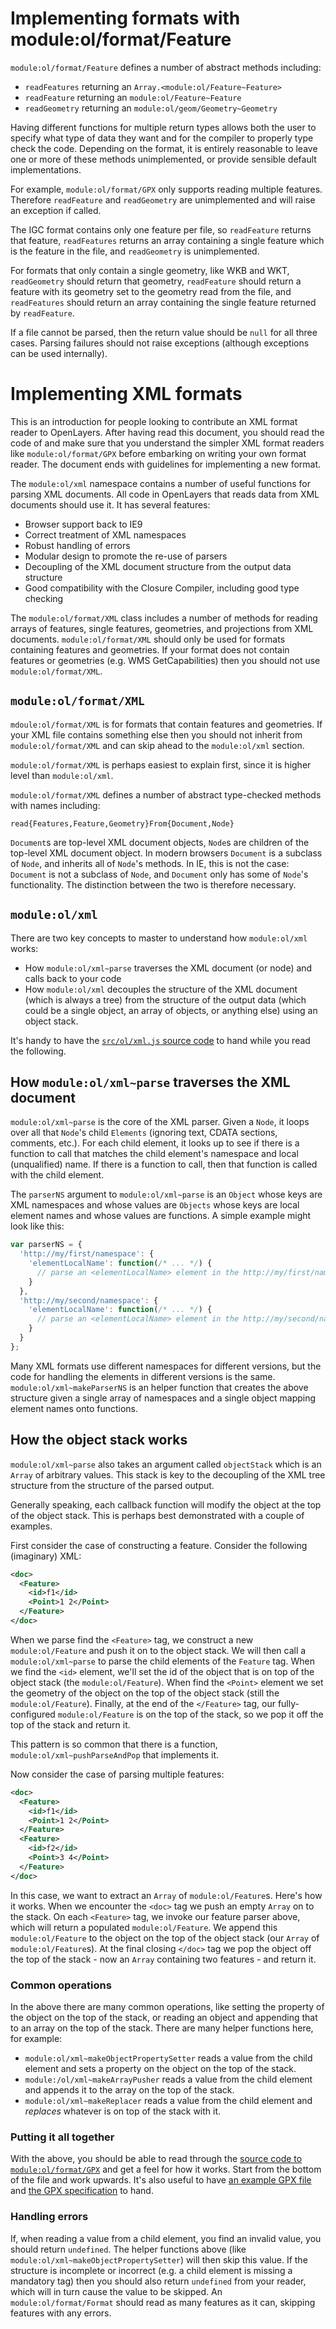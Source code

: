 # Implementing formats with module:ol/format/Feature
`module:ol/format/Feature` defines a number of abstract methods including:

* `readFeatures` returning an `Array.<module:ol/Feature~Feature>`
* `readFeature` returning an `module:ol/Feature~Feature`
* `readGeometry` returning an `module:ol/geom/Geometry~Geometry`

Having different functions for multiple return types allows both the user to specify what type of data they want and for the compiler to properly type check the code. Depending on the format, it is entirely reasonable to leave one or more of these methods unimplemented, or provide sensible default implementations.

For example, `module:ol/format/GPX` only supports reading multiple features.  Therefore `readFeature` and `readGeometry` are unimplemented and will raise an exception if called.

The IGC format contains only one feature per file, so `readFeature` returns that feature, `readFeatures` returns an array containing a single feature which is the feature in the file, and `readGeometry` is unimplemented.

For formats that only contain a single geometry, like WKB and WKT, `readGeometry` should return that geometry, `readFeature` should return a feature with its geometry set to the geometry read from the file, and `readFeatures` should return an array containing the single feature returned by `readFeature`.

If a file cannot be parsed, then the return value should be `null` for all three cases. Parsing failures should not raise exceptions (although exceptions can be used internally).


# Implementing XML formats

This is an introduction for people looking to contribute an XML format reader to OpenLayers. After having read this document, you should read the code of and make sure that you understand the simpler XML format readers like `module:ol/format/GPX` before embarking on writing your own format reader.
The document ends with guidelines for implementing a new format.

The `module:ol/xml` namespace contains a number of useful functions for parsing XML documents. All code in OpenLayers that reads data from XML documents should use it. It has several features:

* Browser support back to IE9
* Correct treatment of XML namespaces
* Robust handling of errors
* Modular design to promote the re-use of parsers
* Decoupling of the XML document structure from the output data structure
* Good compatibility with the Closure Compiler, including good type checking

The `module:ol/format/XML` class includes a number of methods for reading arrays of features, single features, geometries, and projections from XML documents. `module:ol/format/XML` should only be used for formats containing features and geometries.  If your format does not contain features or geometries (e.g. WMS GetCapabilities) then you should not use `module:ol/format/XML`.

## `module:ol/format/XML`

`mdoule:ol/format/XML` is for formats that contain features and geometries. If your XML file contains something else then you should not inherit from `module:ol/format/XML` and can skip ahead to the `module:ol/xml` section.

`module:ol/format/XML` is perhaps easiest to explain first, since it is higher level than `module:ol/xml`.

`module:ol/format/XML` defines a number of abstract type-checked methods with names including:

    read{Features,Feature,Geometry}From{Document,Node}

`Document`s are top-level XML document objects, `Node`s are children of the top-level XML document object. In modern browsers `Document` is a subclass of `Node`, and inherits all of `Node`'s methods.  In IE, this is not the case: `Document` is not a subclass of `Node`, and `Document` only has some of `Node`'s functionality.  The distinction between the two is therefore necessary.

## `module:ol/xml`

There are two key concepts to master to understand how `module:ol/xml` works:

* How `module:ol/xml~parse` traverses the XML document (or node) and calls back to your code
* How `module:ol/xml` decouples the structure of the XML document (which is always a tree) from the structure of the output data (which could be a single object, an array of objects, or anything else) using an object stack.

It's handy to have the [`src/ol/xml.js` source code](https://github.com/openlayers/openlayers/blob/master/src/ol/xml.js) to hand while you read the following.

## How `module:ol/xml~parse` traverses the XML document

`module:ol/xml~parse` is the core of the XML parser. Given a `Node`, it loops over all that `Node`'s child `Elements` (ignoring text, CDATA sections, comments, etc.). For each child element, it looks up to see if there is a function to call that matches the child element's namespace and local (unqualified) name. If there is a function to call, then that function is called with the child element.

The `parserNS` argument to `module:ol/xml~parse` is an `Object` whose keys are XML namespaces and whose values are `Objects` whose keys are local element names and whose values are functions.  A simple example might look like this:

```js
var parserNS = {
  'http://my/first/namespace': {
    'elementLocalName': function(/* ... */) {
      // parse an <elementLocalName> element in the http://my/first/namespace namespace
    }
  },
  'http://my/second/namespace': {
    'elementLocalName': function(/* ... */) {
      // parse an <elementLocalName> element in the http://my/second/namespace namespace
    }
  }
};
```

Many XML formats use different namespaces for different versions, but the code for handling the elements in different versions is the same.  `module:ol/xml~makeParserNS` is an helper function that creates the above structure given a single array of namespaces and a single object mapping element names onto functions.

## How the object stack works

`module:ol/xml~parse` also takes an argument called `objectStack` which is an `Array` of arbitrary values. This stack is key to the decoupling of the XML tree structure from the structure of the parsed output.

Generally speaking, each callback function will modify the object at the top of the object stack. This is perhaps best demonstrated with a couple of examples.

First consider the case of constructing a feature.  Consider the following (imaginary) XML:

```xml
<doc>
  <Feature>
    <id>f1</id>
    <Point>1 2</Point>
  </Feature>
</doc>
```

When we parse find the `<Feature>` tag, we construct a new `module:ol/Feature` and push it on to the object stack. We will then call a `module:ol/xml~parse` to parse the child elements of the `Feature` tag. When we find the `<id>` element, we'll set the id of the object that is on top of the object stack (the `module:ol/Feature`).  When find the `<Point>` element we set the geometry of the object on the top of the object stack (still the `module:ol/Feature`). Finally, at the end of the `</Feature>` tag, our fully-configured `module:ol/Feature` is on the top of the stack, so we pop it off the top of the stack and return it.

This pattern is so common that there is a function, `module:ol/xml~pushParseAndPop` that implements it.

Now consider the case of parsing multiple features:

```xml
<doc>
  <Feature>
    <id>f1</id>
    <Point>1 2</Point>
  </Feature>
  <Feature>
    <id>f2</id>
    <Point>3 4</Point>
  </Feature>
</doc>
```

In this case, we want to extract an `Array` of `module:ol/Feature`s. Here's how it works. When we encounter the `<doc>` tag we push an empty `Array` on to the stack. On each `<Feature>` tag, we invoke our feature parser above, which will return a populated `module:ol/Feature`. We append this `module:ol/Feature` to the object on the top of the object stack (our `Array` of `module:ol/Feature`s). At the final closing `</doc>` tag we pop the object off the top of the stack - now an `Array` containing two features - and return it.

### Common operations

In the above there are many common operations, like setting the property of the object on the top of the stack, or reading an object and appending that to an array on the top of the stack. There are many helper functions here, for example:

* `module:ol/xml~makeObjectPropertySetter` reads a value from the child element and sets a property on the object on the top of the stack.
* `module:/ol/xml~makeArrayPusher` reads a value from the child element and appends it to the array on the top of the stack.
* `module:ol/xml~makeReplacer` reads a value from the child element and *replaces* whatever is on top of the stack with it.

### Putting it all together

With the above, you should be able to read through the [source code to `module:ol/format/GPX`](https://github.com/openlayers/openlayers/blob/master/src/ol/format/gpxformat.js) and get a feel for how it works. Start from the bottom of the file and work upwards. It's also useful to have [an example GPX file](http://www.topografix.com/fells_loop.gpx) and [the GPX specification](http://www.topografix.com/GPX/1/1/) to hand.

### Handling errors

If, when reading a value from a child element, you find an invalid value, you should return `undefined`. The helper functions above (like `module:ol/xml~makeObjectPropertySetter`) will then skip this value. If the structure is incomplete or incorrect (e.g. a child element is missing a mandatory tag) then you should also return `undefined` from your reader, which will in turn cause the value to be skipped.
An `module:ol/format/Format` should read as many features as it can, skipping features with any errors.


